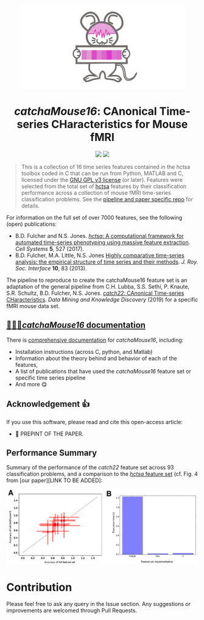 <p align="center"><img src="img/catch_a_mouse16_vecorized.svg" alt="catch22 logo" height="220"/></p>

<h1 align="center"><em>catchaMouse16</em>: CAnonical Time-series CHaracteristics for Mouse fMRI</h1>

<p align="center">
 	<!-- <a href="https://zenodo.org/badge/latestdoi/146194807"><img src="https://zenodo.org/badge/146194807.svg" height="20"/></a> -->
    <a href="https://www.gnu.org/licenses/gpl-3.0"><img src="https://img.shields.io/badge/License-GPLv3-blue.svg" height="20"/></a>
 	<a href="https://twitter.com/compTimeSeries"><img src="https://img.shields.io/twitter/url/https/twitter.com/compTimeSeries.svg?style=social&label=Follow%20%40compTimeSeries" height="20"/></a>
</p>



> This is a collection of 16 time series features contained in the hctsa toolbox coded in C that can be run from Python, MATLAB and C, licensed under the [GNU GPL v3 license](http://www.gnu.org/licenses/gpl-3.0.html) (or later). Features were selected from the total set of [hctsa](https://github.com/benfulcher/hctsa/) features by their classification performance across a collection of mouse fMRI time-series classification problems. See the [pipeline and paper specific repo](https://github.com/DynamicsAndNeuralSystems/Catchamouse16_paper_code) for details.

For information on the full set of over 7000 features, see the following (open) publications:

* B.D. Fulcher and N.S. Jones. [_hctsa_: A computational framework for automated time-series phenotyping using massive feature extraction](http://www.cell.com/cell-systems/fulltext/S2405-4712\(17\)30438-6). *Cell Systems* **5**, 527 (2017).
* B.D. Fulcher, M.A. Little, N.S. Jones [Highly comparative time-series analysis: the empirical structure of time series and their methods](http://rsif.royalsocietypublishing.org/content/10/83/20130048.full). *J. Roy. Soc. Interface* **10**, 83 (2013).

The pipeline to reproduce to create the catchaMouse16 feature set is an adaptation of the general pipeline from C.H. Lubba, S.S. Sethi, P. Knaute, S.R. Schultz, B.D. Fulcher, N.S. Jones. [_catch22_: CAnonical Time-series CHaracteristics](https://doi.org/10.1007/s10618-019-00647-x). *Data Mining and Knowledge Discovery* (2019) for a specific fMRI mouse data set.


## [&#x1F4D2;&#x1F4D8;&#x1F4D7;___catchaMouse16_ documentation__](https://time-series-features.gitbook.io/time-series-analysis-tools/feature-subsets/catchamouse16)

There is [comprehensive documentation](https://time-series-features.gitbook.io/time-series-analysis-tools/feature-subsets/catchamouse16) for _catchaMouse16_, including:

- Installation instructions (across C, python, and Matlab)
- Information about the theory behind and behavior of each of the features,
- A list of publications that have used the _catchaMouse16_ feature set or specific time series pipeline
- And more :yum:

## Acknowledgement :+1:

If you use this software, please read and cite this open-access article:

- &#x1F4D7; PREPINT OF THE PAPER.

## Performance Summary

Summary of the performance of the _catch22_ feature set across 93 classification problems, and a comparison to the [_hctsa_ feature set](https://github.com/benfulcher/hctsa) (cf. Fig. 4 from [our paper][LINK TO BE ADDED]:

![](img/PerformanceComparisonFig3.png)


# Contribution

Please feel free to ask any query in the Issue section. Any suggestions or improvements are welcomed through Pull Requests.
